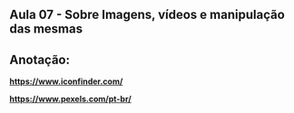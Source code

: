  ## Aula 07 - Sobre Imagens, vídeos e manipulação das mesmas


 ## Anotação:

**https://www.iconfinder.com/**

**https://www.pexels.com/pt-br/**

